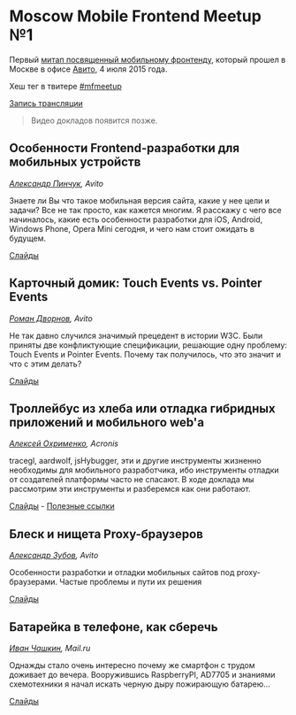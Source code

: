 # Moscow Mobile Frontend Meetup №1

Первый [митап посвященный мобильному фронтенду](https://moscow-mobile-frontend.timepad.ru/event/217960/), который прошел в Москве в офисе [Авито](https://www.avito.ru/), 4 июля 2015 года.

Хеш тег в твитере [#mfmeetup](https://twitter.com/hashtag/mfmeetup?src=hash&vertical=default&f=tweets)

[Запись трансляции](https://youtu.be/o_1t-nnxL0Q?t=26m55s)

> Видео докладов появится позже.

## Особенности Frontend-разработки для мобильных устройств

*[Александр Пинчук](https://twitter.com/pin_al), Avito*

Знаете ли Вы что такое мобильная версия сайта, какие у нее цели и задачи? Все не так просто, как кажется многим. Я расскажу с чего все начиналось, какие есть особенности разработки для iOS, Android, Windows Phone, Opera Mini сегодня, и чего нам стоит ожидать в будущем.

[Слайды](http://slides.com/sashapinchuk/mobilesite-2#/)
 
## Карточный домик: Touch Events vs. Pointer Events

*[Роман Дворнов](https://twitter.com/rdvornov), Avito*

Не так давно случился значимый прецедент в истории W3C. Были приняты две конфликтующие спецификации, решающие одну проблему: Touch Events и Pointer Events. Почему так получилось, что это значит и что с этим делать?

[Слайды](http://www.slideshare.net/basisjs/ss-40728849)
 
## Троллейбус из хлеба или отладка гибридных приложений и мобильного web'a

*[Алексей Охрименко](https://twitter.com/Ai_boy), Acronis*

tracegl, aardwolf, jsHybugger, эти и другие инструменты жизненно необходимы для мобильного разработчика, ибо инструменты отладки от создателей платформы часто не спасают. В ходе доклада мы рассмотрим эти инструменты и разберемся как они работают.

[Слайды](mobile-debug.pdf) - [Полезные ссылки](https://gist.github.com/aiboy/41fdf1b6971e8d1605a8)

## Блеск и нищета Proxy-браузеров

*[Александр Зубов](https://twitter.com/zoobov), Avito*

Особенности разработки и отладки мобильных сайтов под proxy-браузерами. Частые проблемы и пути их решения 

[Слайды](http://slides.com/alexanderzubov/deck)
 
## Батарейка в телефоне, как сберечь

*[Иван Чашкин](https://twitter.com/CHizh73), Mail.ru*

Однажды стало очень интересно почему же смартфон с трудом доживает до вечера. Вооружившись RaspberryPI, AD7705 и знаниями схемотехники я начал искать черную дыру пожирающую батарею...

[Слайды](https://chashkin.com/meetups/mfmeetup2015/)

